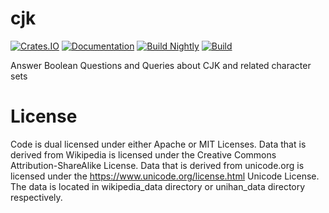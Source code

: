 # cjk

[![Crates.IO](https://img.shields.io/crates/v/cjk.svg)](https://crates.rs/crates/cjk)
[![Documentation](https://img.shields.io/badge/api-rustdoc-blue.svg)](https://docs.rs/cjk/)
[![Build Nightly](https://github.com/andrew-johnson-4/cjk/workflows/BuildNightly/badge.svg)](https://github.com/andrew-johnson-4/cjk)
[![Build](https://github.com/andrew-johnson-4/cjk/workflows/Build/badge.svg)](https://github.com/andrew-johnson-4/cjk)

Answer Boolean Questions and Queries about CJK and related character sets

# License

Code is dual licensed under either Apache or MIT Licenses. Data that is derived
from Wikipedia is licensed under the Creative Commons Attribution-ShareAlike License.
Data that is derived from unicode.org is licensed under the https://www.unicode.org/license.html
Unicode License. The data is located in wikipedia_data directory or unihan_data directory respectively.
